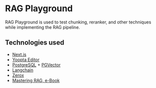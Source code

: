 # RAG Playground
RAG Playground is used to test chunking, reranker, and other techniques while implementing the RAG pipeline.

## Technologies used
- [Next.js](https://nextjs.org)
- [Yoopta Editor](https://yoopta.dev)
- [PostgreSQL](https://www.postgresql.org/) + [PGVector](https://github.com/pgvector/pgvector)
- [Langchain](https://js.langchain.com/docs/introduction/)
- [Zerox](https://github.com/getomni-ai/zerox)
- [Mastering RAG, e-Book](https://www.galileo.ai/mastering-rag)
